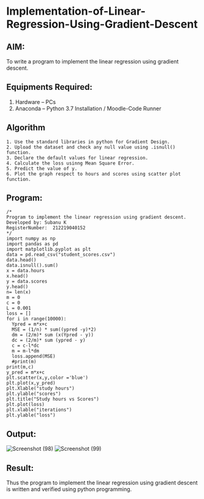 # Implementation-of-Linear-Regression-Using-Gradient-Descent

## AIM:
To write a program to implement the linear regression using gradient descent.

## Equipments Required:
1. Hardware – PCs
2. Anaconda – Python 3.7 Installation / Moodle-Code Runner

## Algorithm
```
1. Use the standard libraries in python for Gradient Design. 
2. Upload the dataset and check any null value using .isnull() function.
3. Declare the default values for linear regression.
4. Calculate the loss usinng Mean Square Error.
5. Predict the value of y.
6. Plot the graph respect to hours and scores using scatter plot function.
```

## Program:
```
/*
Program to implement the linear regression using gradient descent.
Developed by: Subanu K
RegisterNumber:  212219040152
*/
import numpy as np
import pandas as pd 
import matplotlib.pyplot as plt
data = pd.read_csv("student_scores.csv")
data.head()
data.isnull().sum()
x = data.hours
x.head()
y = data.scores
y.head()
n= len(x)
m = 0
c = 0
L = 0.001
loss = []
for i in range(10000):
  Ypred = m*x+c
  MSE = (1/n) * sum((ypred -y)*2)
  dm = (2/m)* sum (x(Ypred - y))
  dc = (2/m)* sum (ypred - y)
  c = c-l*dc
  m = m-l*dm
  loss.append(MSE)
  #print(m)
print(m,c)
y_pred = m*x+c 
plt.scatter(x,y,color ='blue')
plt.plot(x,y_pred)
plt.Xlable("study hours")
plt.ylable("scores")
plt.title("Study hours vs Scores")
plt.plot(loss)
plt.xlable("iterations")
plt.ylable("loss")
```

## Output:
![Screenshot (98)](https://user-images.githubusercontent.com/87663343/169573099-227d1e80-05e3-4542-af0d-5ef578414cca.png)
![Screenshot (99)](https://user-images.githubusercontent.com/87663343/169573211-40c1d339-aea8-48e0-91b8-b95580264423.png)



## Result:
Thus the program to implement the linear regression using gradient descent is written and verified using python programming.
